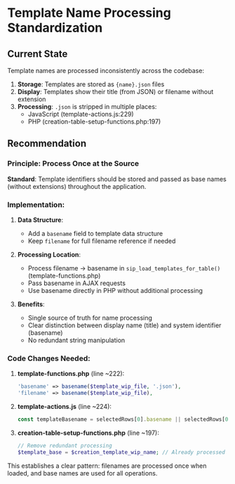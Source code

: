 # Template Name Processing Standardization

## Current State

Template names are processed inconsistently across the codebase:

1. **Storage**: Templates are stored as `{name}.json` files
2. **Display**: Templates show their title (from JSON) or filename without extension
3. **Processing**: `.json` is stripped in multiple places:
   - JavaScript (template-actions.js:229)
   - PHP (creation-table-setup-functions.php:197)

## Recommendation

### Principle: Process Once at the Source

**Standard**: Template identifiers should be stored and passed as base names (without extensions) throughout the application.

### Implementation:

1. **Data Structure**: 
   - Add a `basename` field to template data structure
   - Keep `filename` for full filename reference if needed
   
2. **Processing Location**:
   - Process filename → basename in `sip_load_templates_for_table()` (template-functions.php)
   - Pass basename in AJAX requests
   - Use basename directly in PHP without additional processing

3. **Benefits**:
   - Single source of truth for name processing
   - Clear distinction between display name (title) and system identifier (basename)
   - No redundant string manipulation

### Code Changes Needed:

1. **template-functions.php** (line ~222):
   ```php
   'basename' => basename($template_wip_file, '.json'),
   'filename' => basename($template_wip_file),
   ```

2. **template-actions.js** (line ~224):
   ```javascript
   const templateBasename = selectedRows[0].basename || selectedRows[0].filename.replace('.json', '');
   ```

3. **creation-table-setup-functions.php** (line ~197):
   ```php
   // Remove redundant processing
   $template_base = $creation_template_wip_name; // Already processed
   ```

This establishes a clear pattern: filenames are processed once when loaded, and base names are used for all operations.